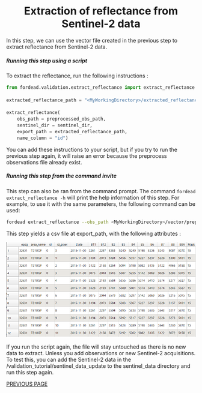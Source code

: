 # <div align="center"> Extraction of reflectance from Sentinel-2 data </div>

In this step, we can use the vector file created in the previous step to extract reflectance from Sentinel-2 data.

##### Running this step using a script

To extract the reflectance, run the following instructions :

```python
from fordead.validation.extract_reflectance import extract_reflectance

extracted_reflectance_path = "<MyWorkingDirectory>/extracted_reflectance.csv"

extract_reflectance(
	obs_path = preprocessed_obs_path,
	sentinel_dir = sentinel_dir, 
	export_path = extracted_reflectance_path,
	name_column = "id")

```

You can add these instructions to your script, but if you try to run the previous step again, it will raise an error because the preprocess observations file already exist.

##### Running this step from the command invite

This step can also be ran from the command prompt. The command `fordead extract_reflectance -h` will print the help information of this step. For example, to use it with the same parameters, the following command can be used:
```bash
fordead extract_reflectance --obs_path <MyWorkingDirectory>/vector/preprocessed_obs_tuto.shp --sentinel_dir <MyWorkingDirectory>/sentinel_data/validation_tutorial/sentinel_data/ --export_path <MyWorkingDirectory>/extracted_reflectance.csv --name_column id
```

This step yields a csv file at export_path, with the following attributes : 

![extracted_reflectance](Figures/extracted_reflectance.png "extracted_reflectance")

If you run the script again, the file will stay untouched as there is no new data to extract. Unless you add observations or new Sentinel-2 acquisitions.
To test this, you can add the Sentinel-2 data in the <MyWorkingDirectory>/validation_tutorial/sentinel_data_update to the sentinel_data directory and run this step again.

[PREVIOUS PAGE](https://fordead.gitlab.io/fordead_package/docs/Tutorials/Validation/01_preprocessing_observations)

